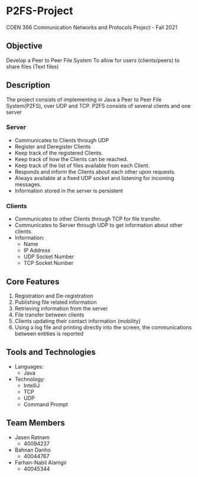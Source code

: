 # P2FS-Project
COEN 366 Communication Networks and Protocols Project - Fall 2021

## Objective
Develop a Peer to Peer File System
To allow for users (clients/peers) to share files (Text files)

## Description
The project consists of implementing in Java a Peer to Peer File System(P2FS), over UDP and TCP.
P2FS consists of several clients and one server

### Server
- Communicates to Clients through UDP
- Register and Deregister Clients
- Keep track of the registered Clients.
- Keep track of how the Clients can be reached.
- Keep track of the list of files available from each Client. 
- Responds and inform the Clients about each other upon requests.
- Always available at a fixed UDP socket and listening for incoming messages.
- Information stored in the server is persistent

### Clients
- Communicates to other Clients through TCP for file transfer.
- Communicates to Server through UDP to get information about other clients.
- Information:
   - Name
   - IP Address
   - UDP Socket Number
   - TCP Socket Number

## Core Features
1. Registration and De-registration
2. Publishing file related information
3. Retrieving information from the server
4. File transfer between clients
5. Clients updating their contact information (mobility)
6. Using a log file and printing directly into the screen, the communications between entities is reported

## Tools and Technologies
- Languages:
  - Java
- Technology:
  - IntelliJ
  - TCP
  - UDP
  - Command Prompt
  
## Team Members
- Jasen Ratnam			          
  - 40094237
- Bahnan Danho			        
  - 40044767
- Farhan-Nabil Alamgir
  - 40045344
